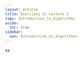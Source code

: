 ```yaml
---
layout: article
title: Exercises in Lecture 2
tags: Introduction_to_Algorithms
aside:
  toc: true
sidebar:
  nav: Introduction_to_Algorithms
---
```


xx

<!--more-->

